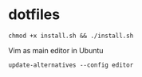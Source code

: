 # dotfiles

```shell
chmod +x install.sh && ./install.sh
```

Vim as main editor in Ubuntu
```shell
update-alternatives --config editor
```


